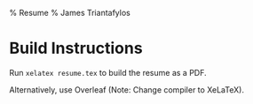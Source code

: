 % Resume
% James Triantafylos

# Build Instructions

Run `xelatex resume.tex` to build the resume as a PDF. 

Alternatively, use Overleaf (Note: Change compiler to XeLaTeX).
